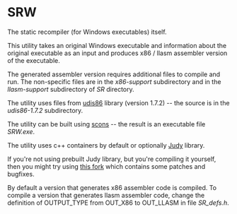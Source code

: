 # SRW

The static recompiler (for Windows executables) itself.

This utility takes an original Windows executable and information about the original executable as an input and produces x86 / llasm assembler version of the executable.

The generated assembler version requires additional files to compile and run. The non-specific files are in the *x86-support* subdirectory and in the *llasm-support* subdirectory of *SR* directory.

The utility uses files from [udis86](http://udis86.sourceforge.net/ "Udis86 Disassembler Library for x86 / x86-64") library (version 1.7.2) -- the source is in the *udis86-1.7.2* subdirectory.

The utility can be built using [scons](http://scons.org/ "SCons: A software construction tool") -- the result is an executable file *SRW.exe*.

The utility uses c++ containers by default or optionally [Judy](http://judy.sourceforge.net/ "Judy Arrays Web Page") library.

If you're not using prebuilt Judy library, but you're compiling it yourself, then you might try using [this fork](https://github.com/dlmiles/libjudy "Fork of the Judy C library") which contains some patches and bugfixes.

By default a version that generates x86 assembler code is compiled. To compile a version that generates llasm assembler code, change the definition of OUTPUT_TYPE from OUT_X86 to OUT_LLASM in file *SR_defs.h*.

